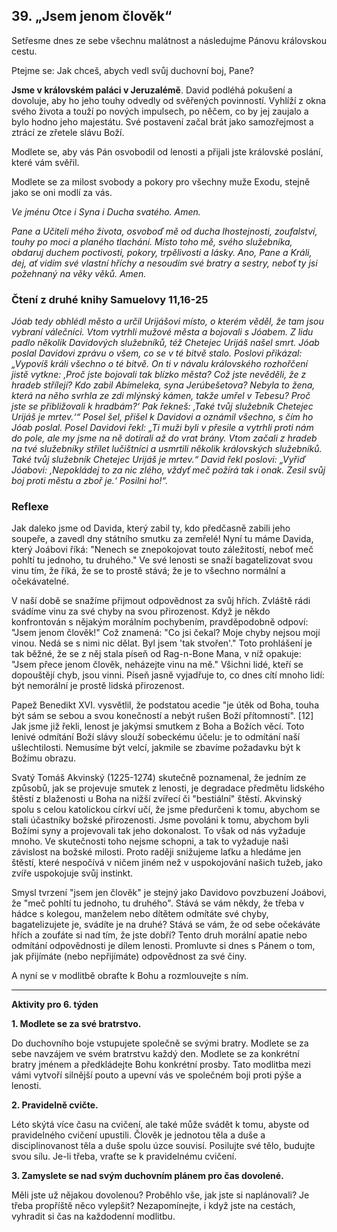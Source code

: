 ## 39. **„Jsem jenom člověk“**

Setřesme dnes ze sebe všechnu malátnost a následujme Pánovu královskou cestu.

Ptejme se: Jak chceš, abych vedl svůj duchovní boj, Pane?

**Jsme v královském paláci v Jeruzalémě**. David podléhá pokušení a dovoluje, aby ho jeho touhy odvedly od svěřených povinností. Vyhlíží z okna svého života a touží po nových impulsech, po něčem, co by jej zaujalo a bylo hodno jeho majestátu. Své postavení začal brát jako samozřejmost a ztrácí ze zřetele slávu Boží.

Modlete se, aby vás Pán osvobodil od lenosti a přijali jste královské poslání, které vám svěřil.

Modlete se za milost svobody a pokory pro všechny muže Exodu, stejně jako se oni modlí za vás.

_Ve jménu Otce i Syna i Ducha svatého. Amen._

_Pane a Učiteli mého života, osvoboď mě od ducha lhostejnosti, zoufalství, touhy po moci a planého tlachání. Místo toho mě, svého služebníka, obdaruj duchem poctivosti, pokory, trpělivosti a lásky. Ano, Pane a Králi, dej, ať vidím své vlastní hříchy a nesoudím své bratry a sestry, neboť ty jsi požehnaný na věky věků. Amen._

### Čtení z druhé knihy Samuelovy 11,16-25

_Jóab tedy obhlédl město a určil Urijášovi místo, o kterém věděl, že tam jsou vybraní válečníci. Vtom vytrhli mužové města a bojovali s Jóabem. Z lidu padlo několik Davidových služebníků, též Chetejec Urijáš našel smrt. Jóab poslal Davidovi zprávu o všem, co se v té bitvě stalo. Poslovi přikázal: „Vypovíš králi všechno o té bitvě. On ti v návalu královského rozhořčení jistě vytkne: ‚Proč jste bojovali tak blízko města? Což jste nevěděli, že z hradeb střílejí? Kdo zabil Abímeleka, syna Jerúbešetova? Nebyla to žena, která na něho svrhla ze zdi mlýnský kámen, takže umřel v Tebesu? Proč jste se přibližovali k hradbám?‘ Pak řekneš: ‚Také tvůj služebník Chetejec Urijáš je mrtev.‘“ Posel šel, přišel k Davidovi a oznámil všechno, s čím ho Jóab poslal. Posel Davidovi řekl: „Ti muži byli v přesile a vytrhli proti nám do pole, ale my jsme na ně dotírali až do vrat brány. Vtom začali z hradeb na tvé služebníky střílet lučištníci a usmrtili několik královských služebníků. Také tvůj služebník Chetejec Urijáš je mrtev.“ David řekl poslovi: „Vyřiď Jóabovi: ‚Nepokládej to za nic zlého, vždyť meč požírá tak i onak. Zesil svůj boj proti městu a zboř je.‘ Posilni ho!“._

### Reflexe

Jak daleko jsme od Davida, který zabil ty, kdo předčasně zabili jeho soupeře, a zavedl dny státního smutku za zemřelé! Nyní tu máme Davida, který Joábovi říká: "Nenech se znepokojovat touto záležitostí, neboť meč pohltí tu jednoho, tu druhého." Ve své lenosti se snaží bagatelizovat svou vinu tím, že říká, že se to prostě stává; že je to všechno normální a očekávatelné.

V naší době se snažíme přijmout odpovědnost za svůj hřích. Zvláště rádi svádíme vinu za své chyby na svou přirozenost. Když je někdo konfrontován s nějakým morálním pochybením, pravděpodobně odpoví: "Jsem jenom člověk!" Což znamená: "Co jsi čekal? Moje chyby nejsou mojí vinou. Nedá se s nimi nic dělat. Byl jsem 'tak stvořen'." Toto prohlášení je tak běžné, že se z něj stala píseň od Rag-n-Bone Mana, v níž opakuje: "Jsem přece jenom člověk, neházejte vinu na mě." Všichni lidé, kteří se dopouštějí chyb, jsou vinni. Píseň jasně vyjadřuje to, co dnes cítí mnoho lidí: být nemorální je prostě lidská přirozenost.

Papež Benedikt XVI. vysvětlil, že podstatou acedie "je útěk od Boha, touha být sám se sebou a svou konečností a nebýt rušen Boží přítomností". [12] Jak jsme již řekli, lenost je jakýmsi smutkem z Boha a Božích věcí. Toto lenivé odmítání Boží slávy slouží sobeckému účelu: je to odmítání naší ušlechtilosti. Nemusíme být velcí, jakmile se zbavíme požadavku být k Božímu obrazu.

Svatý Tomáš Akvinský (1225-1274) skutečně poznamenal, že jedním ze způsobů, jak se projevuje smutek z lenosti, je degradace předmětu lidského štěstí z blaženosti u Boha na nižší zvířecí či "bestiální" štěstí. Akvinský spolu s celou katolickou církví učí, že jsme předurčeni k tomu, abychom se stali účastníky božské přirozenosti. Jsme povoláni k tomu, abychom byli Božími syny a projevovali tak jeho dokonalost. To však od nás vyžaduje mnoho. Ve skutečnosti toho nejsme schopni, a tak to vyžaduje naši závislost na božské milosti. Proto raději snižujeme laťku a hledáme jen štěstí, které nespočívá v ničem jiném než v uspokojování našich tužeb, jako zvíře uspokojuje svůj instinkt.

Smysl tvrzení "jsem jen člověk" je stejný jako Davidovo povzbuzení Joábovi, že "meč pohltí tu jednoho, tu druhého". Stává se vám někdy, že třeba v hádce s kolegou, manželem nebo dítětem odmítáte své chyby, bagatelizujete je, svádíte je na druhé? Stává se vám, že od sebe očekáváte hřích a zoufáte si nad tím, že jste dobří? Tento druh morální apatie nebo odmítání odpovědnosti je dílem lenosti. Promluvte si dnes s Pánem o tom, jak přijímáte (nebo nepřijímáte) odpovědnost za své činy.

A nyní se v modlitbě obraťte k Bohu a rozmlouvejte s ním.

---

**Aktivity pro 6. týden**

**1. Modlete se za své bratrstvo.**

Do duchovního boje vstupujete společně se svými bratry. Modlete se za sebe navzájem ve svém bratrstvu každý den. Modlete se za konkrétní bratry jménem a předkládejte Bohu konkrétní prosby. Tato modlitba mezi vámi vytvoří silnější pouto a upevní vás ve společném boji proti pýše a lenosti.

**2. Pravidelně cvičte.**

Léto skýtá více času na cvičení, ale také může svádět k tomu, abyste od pravidelného cvičení upustili. Člověk je jednotou těla a duše a disciplinovanost těla a duše spolu úzce souvisí. Posilujte své tělo, budujte svou sílu. Je-li třeba, vraťte se k pravidelnému cvičení.

**3. Zamyslete se nad svým duchovním plánem pro čas dovolené.**

Měli jste už nějakou dovolenou? Proběhlo vše, jak jste si naplánovali? Je třeba propříště něco vylepšit? Nezapomínejte, i když jste na cestách, vyhradit si čas na každodenní modlitbu.
